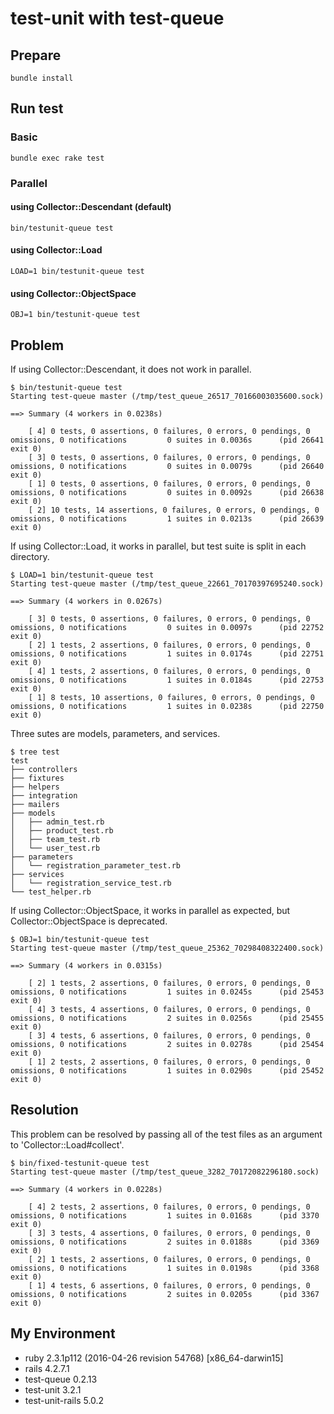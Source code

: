 # test-unit with test-queue
## Prepare
```
bundle install
```

## Run test
### Basic
```
bundle exec rake test
```

### Parallel
#### using Collector::Descendant (default)
```
bin/testunit-queue test
```

#### using Collector::Load
```
LOAD=1 bin/testunit-queue test
```

#### using Collector::ObjectSpace
```
OBJ=1 bin/testunit-queue test
```

## Problem
If using Collector::Descendant, it does not work in parallel.

```
$ bin/testunit-queue test
Starting test-queue master (/tmp/test_queue_26517_70166003035600.sock)

==> Summary (4 workers in 0.0238s)

    [ 4] 0 tests, 0 assertions, 0 failures, 0 errors, 0 pendings, 0 omissions, 0 notifications         0 suites in 0.0036s      (pid 26641 exit 0)
    [ 3] 0 tests, 0 assertions, 0 failures, 0 errors, 0 pendings, 0 omissions, 0 notifications         0 suites in 0.0079s      (pid 26640 exit 0)
    [ 1] 0 tests, 0 assertions, 0 failures, 0 errors, 0 pendings, 0 omissions, 0 notifications         0 suites in 0.0092s      (pid 26638 exit 0)
    [ 2] 10 tests, 14 assertions, 0 failures, 0 errors, 0 pendings, 0 omissions, 0 notifications         1 suites in 0.0213s      (pid 26639 exit 0)
```

If using Collector::Load, it works in parallel, but test suite is split in each directory.
```
$ LOAD=1 bin/testunit-queue test
Starting test-queue master (/tmp/test_queue_22661_70170397695240.sock)

==> Summary (4 workers in 0.0267s)

    [ 3] 0 tests, 0 assertions, 0 failures, 0 errors, 0 pendings, 0 omissions, 0 notifications         0 suites in 0.0097s      (pid 22752 exit 0)
    [ 2] 1 tests, 2 assertions, 0 failures, 0 errors, 0 pendings, 0 omissions, 0 notifications         1 suites in 0.0174s      (pid 22751 exit 0)
    [ 4] 1 tests, 2 assertions, 0 failures, 0 errors, 0 pendings, 0 omissions, 0 notifications         1 suites in 0.0184s      (pid 22753 exit 0)
    [ 1] 8 tests, 10 assertions, 0 failures, 0 errors, 0 pendings, 0 omissions, 0 notifications         1 suites in 0.0238s      (pid 22750 exit 0)

```

Three sutes are models, parameters, and services.
```
$ tree test
test
├── controllers
├── fixtures
├── helpers
├── integration
├── mailers
├── models
│   ├── admin_test.rb
│   ├── product_test.rb
│   ├── team_test.rb
│   └── user_test.rb
├── parameters
│   └── registration_parameter_test.rb
├── services
│   └── registration_service_test.rb
└── test_helper.rb
```

If using Collector::ObjectSpace, it works in parallel as expected, but Collector::ObjectSpace is deprecated.
```
$ OBJ=1 bin/testunit-queue test
Starting test-queue master (/tmp/test_queue_25362_70298408322400.sock)

==> Summary (4 workers in 0.0315s)

    [ 2] 1 tests, 2 assertions, 0 failures, 0 errors, 0 pendings, 0 omissions, 0 notifications         1 suites in 0.0245s      (pid 25453 exit 0)
    [ 4] 3 tests, 4 assertions, 0 failures, 0 errors, 0 pendings, 0 omissions, 0 notifications         2 suites in 0.0256s      (pid 25455 exit 0)
    [ 3] 4 tests, 6 assertions, 0 failures, 0 errors, 0 pendings, 0 omissions, 0 notifications         2 suites in 0.0278s      (pid 25454 exit 0)
    [ 1] 2 tests, 2 assertions, 0 failures, 0 errors, 0 pendings, 0 omissions, 0 notifications         1 suites in 0.0290s      (pid 25452 exit 0)

```

## Resolution
This problem can be resolved by passing all of the test files as an argument to 'Collector::Load#collect'.

```
$ bin/fixed-testunit-queue test
Starting test-queue master (/tmp/test_queue_3282_70172082296180.sock)

==> Summary (4 workers in 0.0228s)

    [ 4] 2 tests, 2 assertions, 0 failures, 0 errors, 0 pendings, 0 omissions, 0 notifications         1 suites in 0.0168s      (pid 3370 exit 0)
    [ 3] 3 tests, 4 assertions, 0 failures, 0 errors, 0 pendings, 0 omissions, 0 notifications         2 suites in 0.0188s      (pid 3369 exit 0)
    [ 2] 1 tests, 2 assertions, 0 failures, 0 errors, 0 pendings, 0 omissions, 0 notifications         1 suites in 0.0198s      (pid 3368 exit 0)
    [ 1] 4 tests, 6 assertions, 0 failures, 0 errors, 0 pendings, 0 omissions, 0 notifications         2 suites in 0.0205s      (pid 3367 exit 0)
```

## My Environment
* ruby 2.3.1p112 (2016-04-26 revision 54768) [x86_64-darwin15]
* rails 4.2.7.1
* test-queue 0.2.13
* test-unit 3.2.1
* test-unit-rails 5.0.2
